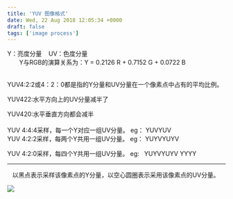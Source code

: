 ```yaml
---
title: 'YUV 图像格式'
date: Wed, 22 Aug 2018 12:05:34 +0000
draft: false
tags: ['image process']
---
```


Y：亮度分量    UV：色度分量  
       Y与RGB的演算关系为：Y = 0.2126 R + 0.7152 G + 0.0722 B  
   

YUV4:2:2或4：2：0都是指的Y分量和UV分量在一个像素点中占有的平均比例。

YUV422:水平方向上的UV分量减半了

YUV420:水平垂直方向都会减半  
   
YUV 4:4:4采样，每一个Y对应一组UV分量。 eg： YUVYUV  
YUV 4:2:2采样，每两个Y共用一组UV分量。 eg： YUYVYUYV  

YUV 4:2:0采样，每四个Y共用一组UV分量。 eg:   YUYVYUYV YYYY

  

  

* * *

  

   以黑点表示采样该像素点的Y分量，以空心圆圈表示采用该像素点的UV分量。

  

![](/wp-content/uploads/2018/08/20180822194835_82210.jpg)